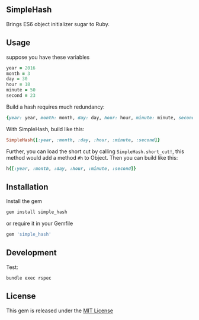 ## SimpleHash

Brings ES6 object initializer sugar to Ruby.

## Usage

suppose you have these variables
```Ruby
year = 2016
month = 3
day = 30
hour = 18
minute = 50
second = 23
```

Build a hash requires much redundancy:
```Ruby
{year: year, month: month, day: day, hour: hour, minute: minute, second: second}
```

With SimpleHash, build like this:
```Ruby
SimpleHash{[:year, :month, :day, :hour, :minute, :second]}
```

Further, you can load the short cut by calling ```SimpleHash.short_cut!```, this method would add a method ```#h``` to Object.
Then you can build like this:
```Ruby
h{[:year, :month, :day, :hour, :minute, :second]}
```

## Installation

Install the gem
```sh
gem install simple_hash
```
or require it in your Gemfile
```Ruby
gem 'simple_hash'
```

## Development

Test:
```
bundle exec rspec
```

## License

This gem is released under the [MIT License](MIT-LICENSE)

